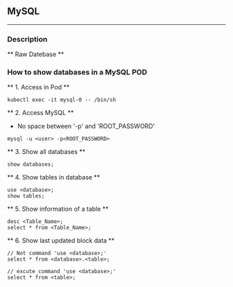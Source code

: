 ## MySQL ##
---

### Description
** Raw Datebase **




### How to show databases in a MySQL POD ###
** 1. Access in Pod **

```
kubectl exec -it mysql-0 -- /bin/sh
```


** 2. Access MySQL **
- No space between '-p' and 'ROOT_PASSWORD'

```
mysql -u <user> -p<ROOT_PASSWORD>
```


** 3. Show all databases **

```
show databases;
```


** 4. Show tables in database **

```
use <database>;
show tables;
```


** 5. Show information of a table **

```
desc <Table_Name>;
select * from <Table_Name>;
```


** 6. Show last updated block data **

```
// Not command 'use <database>;'
select * from <database>.<table>;

// excute command 'use <database>;'
select * from <table>;
```